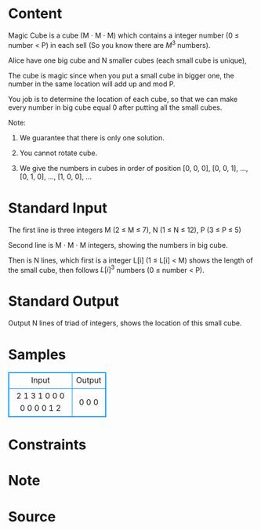 
# Content

Magic Cube is a cube (M $\cdot$ M $\cdot$ M) which contains a integer number (0 $\leq$ number < P) in each sell (So you know there are $M^3$ numbers).

Alice have one big cube and N smaller cubes (each small cube is unique),

The cube is magic since when you put a small cube in bigger one, the number in the same location will add up and mod P.

You job is to determine the location of each cube, so that we can make every number in big cube equal 0 after putting all the small cubes.

Note:

1. We guarantee that there is only one solution.

2. You cannot rotate cube.

3. We give the numbers in cubes in order of position [0, 0, 0], [0, 0, 1], ..., [0, 1, 0], ..., [1, 0, 0], ...

# Standard Input

The first line is three integers M (2 $\leq$ M $\leq$ 7), N (1 $\leq$ N $\leq$ 12), P (3 $\leq$ P $\leq$ 5)

Second line is M $\cdot$ M $\cdot$ M integers, showing the numbers in big cube.

Then is N lines, which first is a integer L[i] (1 $\leq$ L[i] < M) shows the length of the small cube, then follows $L[i]^3$ numbers (0 $\leq$ number < P).

# Standard Output

Output N lines of triad of integers, shows the location of this small cube.

# Samples

<style>
        table,table tr th, table tr td { border:1px solid #0094ff; }
        table { width: 200px; min-height: 25px; line-height: 25px; text-align: center; border-collapse: collapse;}   
    </style>
<table>
	<tr>
		<td>Input</td>
		<td>Output</td>
	</tr>
<tr><td>2 1 3
1 0 0 0 0 0 0 0
1 2</td><td>0 0 0</td></tr></table>


# Constraints



# Note



# Source


